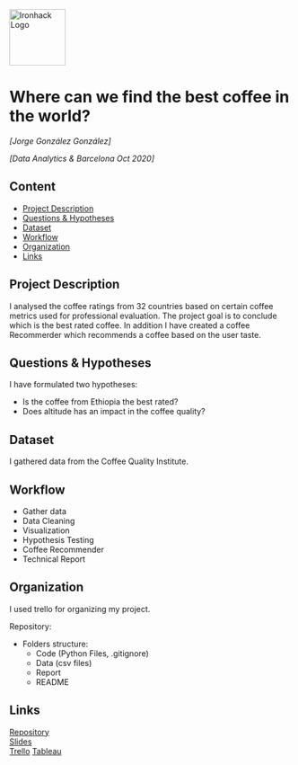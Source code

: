 <img src="https://bit.ly/2VnXWr2" alt="Ironhack Logo" width="100"/>

# Where can we find the best coffee in the world?
*[Jorge González González]*

*[Data Analytics & Barcelona Oct 2020]*

## Content
- [Project Description](#project-description)
- [Questions & Hypotheses](#questions-hypotheses)
- [Dataset](#dataset)
- [Workflow](#workflow)
- [Organization](#organization)
- [Links](#links)

## Project Description
I analysed the coffee ratings from 32 countries based on certain coffee metrics used for professional evaluation.
The project goal is to conclude which is the best rated coffee.
In addition I have created a coffee Recommerder which recommends a coffee based on the user taste.

## Questions & Hypotheses
I have formulated two hypotheses:
- Is the coffee from Ethiopia the best rated?
- Does altitude has an impact in the coffee quality?

## Dataset
I gathered data from the Coffee Quality Institute.

## Workflow
- Gather data
- Data Cleaning
- Visualization
- Hypothesis Testing
- Coffee Recommender
- Technical Report

## Organization
I used trello for organizing my project.

Repository:
- Folders structure:
	- Code (Python Files, .gitignore)
	- Data (csv files)
	- Report
	- README

 
## Links

[Repository](https://github.com/Jyu-as)  
[Slides](https://docs.google.com/presentation/d/10nYLmXzwKPcf8xVfBgN13jgvxxGzEbgq5dKJvggThlk/edit#slide=id.p)  
[Trello](https://trello.com/b/OM2GCrja/project4-coffee-ratings)
[Tableau](https://public.tableau.com/profile/jorge.gonzalez.gonzalez#!/)
